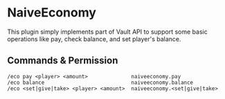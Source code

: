 # NaiveEconomy

This plugin simply implements part of Vault API to support some basic operations like pay, 
check balance, and set player's balance.

## Commands & Permission
```
/eco pay <player> <amount>              naiveeconomy.pay
/eco balance                            naiveeconomy.balance
/eco <set|give|take> <player> <amount>  naiveeconomy.<set|give|take>
``` 